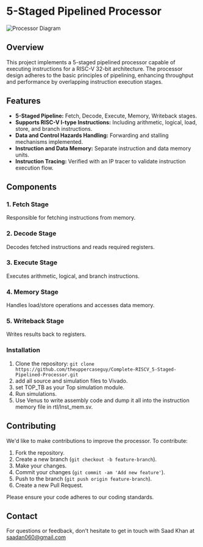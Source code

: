 # 5-Staged Pipelined Processor

![Processor Diagram](processor_diagram.png)

## Overview

This project implements a 5-staged pipelined processor capable of executing instructions for a RISC-V 32-bit architecture. The processor design adheres to the basic principles of pipelining, enhancing throughput and performance by overlapping instruction execution stages.

## Features

- **5-Staged Pipeline:** Fetch, Decode, Execute, Memory, Writeback stages.
- **Supports RISC-V I-type Instructions:** Including arithmetic, logical, load, store, and branch instructions.
- **Data and Control Hazards Handling:** Forwarding and stalling mechanisms implemented.
- **Instruction and Data Memory:** Separate instruction and data memory units.
- **Instruction Tracing:** Verified with an IP tracer to validate instruction execution flow.

## Components

### 1. Fetch Stage
Responsible for fetching instructions from memory.

### 2. Decode Stage
Decodes fetched instructions and reads required registers.

### 3. Execute Stage
Executes arithmetic, logical, and branch instructions.

### 4. Memory Stage
Handles load/store operations and accesses data memory.

### 5. Writeback Stage
Writes results back to registers.

### Installation

1. Clone the repository: `git clone https://github.com/theuppercaseguy/Complete-RISCV_5-Staged-Pipelined-Processor.git`
2. add all source and simulation files to Vivado.
3. set TOP_TB as your Top simulation module.
4. Run simulations.
5. Use Venus to write assembly code and dump it all into the instruction memory file in rtl/Inst_mem.sv.

## Contributing

We'd like to make contributions to improve the processor. To contribute:

1. Fork the repository.
2. Create a new branch (`git checkout -b feature-branch`).
3. Make your changes.
4. Commit your changes (`git commit -am 'Add new feature'`).
5. Push to the branch (`git push origin feature-branch`).
6. Create a new Pull Request.

Please ensure your code adheres to our coding standards.

## Contact

For questions or feedback, don't hesitate to get in touch with Saad Khan at saadan060@gmail.com

